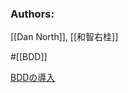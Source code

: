 ### Authors:
[[Dan North]], [[和智右桂]]

#[[BDD]] 

[BDDの導入](https://digitalsoul.hatenadiary.org/entry/20090819/1250686015)